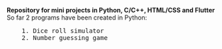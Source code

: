 **Repository for mini projects in Python, C/C++, HTML/CSS and Flutter**  
So far 2 programs have been created in Python:  
<pre>
    1. Dice roll simulator 
    2. Number guessing game
</pre>
